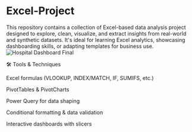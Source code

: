 # Excel-Project
This repository contains a collection of Excel-based data analysis project designed to explore, clean, visualize, and extract insights from real-world and synthetic datasets. It's ideal for learning Excel analytics, showcasing dashboarding skills, or adapting templates for business use.
![Hospital Dashboard Final ](https://github.com/user-attachments/assets/25cded8f-28e6-4fb9-891f-748b60711ee6)

🛠 Tools & Techniques

Excel formulas (VLOOKUP, INDEX/MATCH, IF, SUMIFS, etc.)

PivotTables & PivotCharts

Power Query for data shaping

Conditional formatting & data validation

Interactive dashboards with slicers

